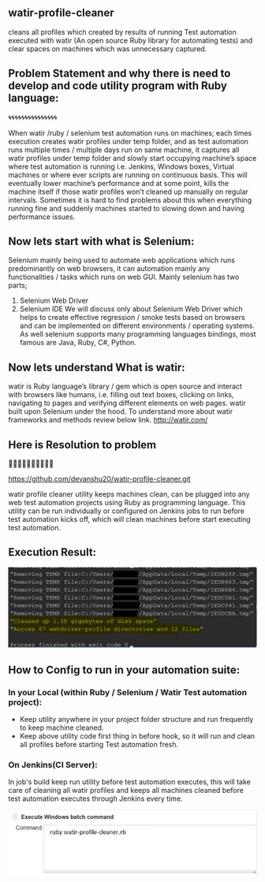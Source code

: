 ## watir-profile-cleaner
cleans all profiles which created by results of running Test automation executed with watir (An open source Ruby library for automating tests) and clear spaces on machines which was unnecessary captured.
## Problem Statement and why there is need to develop and code utility program with Ruby language:
:cyclone::cyclone::cyclone::cyclone::cyclone::cyclone::cyclone::cyclone::cyclone::cyclone::cyclone::cyclone::cyclone::cyclone::cyclone:

When watir /ruby / selenium test automation runs on machines; each times execution creates watir profiles under temp folder, and as test automation runs multiple times / multiple days run on same machine, it captures all watir profiles under temp folder and slowly start occupying machine’s space where test automation is running i.e. Jenkins, Windows boxes, Virtual machines or where ever scripts are running on continuous basis. This will eventually lower machine’s performance and at some point, kills the machine itself if those watir profiles won’t cleaned up manually on regular intervals. Sometimes it is hard to find problems about this when everything running fine and suddenly machines started to slowing down and having performance issues.

## Now lets start with what is Selenium:
Selenium mainly being used to automate web applications which runs predominantly on web browsers, it can automation mainly any functionalities / tasks which runs on web GUI. Mainly selenium has two parts; 
1. Selenium Web Driver 
2. Selenium IDE 
We will discuss only about Selenium Web Driver which helps to create effective regression / smoke tests based on browsers and can be implemented on different environments / operating systems. As well selenium supports many programming languages bindings, most famous are Java, Ruby, C#, Python. 

## Now lets understand What is watir:
             
watir is Ruby language’s library / gem which is open source and interact with browsers like humans, i.e. filling out text boxes, clicking on links, navigating to pages and verifying different elements on web pages. watir built upon Selenium under the hood. To understand more about watir frameworks and methods review below link.
http://watir.com/

## Here is Resolution to problem

:loudspeaker::loudspeaker::loudspeaker::loudspeaker::loudspeaker::loudspeaker::loudspeaker::loudspeaker::loudspeaker::loudspeaker:

https://github.com/devanshu20/watir-profile-cleaner.git


watir profile cleaner utility keeps machines clean, can be plugged into any web test automation projects using Ruby as programming language. This utility can be run individually or configured on Jenkins jobs to run before test automation kicks off, which will clean machines before start executing test automation.

## Execution Result:

![Screenshot](executionResults.JPG)

## How to Config to run in your automation suite:

### In your Local (within Ruby / Selenium / Watir Test automation project):

  -	Keep utility anywhere in your project folder structure and run frequently to keep machine cleaned.
  -	Keep above utility code first thing in before hook, so it will run and clean all profiles before starting Test automation fresh.

### On Jenkins(CI Server):

In job's build keep run utility before test automation executes, this will take care of cleaning all watir profiles and keeps all machines cleaned before test automation executes through Jenkins every time.

![Screenshot](JenkinsConfig.JPG)
